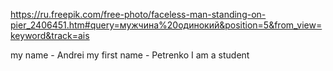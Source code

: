 https://ru.freepik.com/free-photo/faceless-man-standing-on-pier_2406451.htm#query=мужчина%20одинокий&position=5&from_view=keyword&track=ais

my name - Andrei
my first name - Petrenko
I am a student 